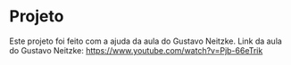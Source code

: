 # Projeto
Este projeto foi feito com a ajuda da aula do Gustavo Neitzke.
Link da aula do Gustavo Neitzke: https://www.youtube.com/watch?v=Pjb-66eTrik
